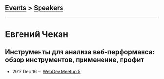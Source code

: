 ## [Events](../README.md) > [Speakers](../speakers.md)
---

# Евгений Чекан

## Инструменты для анализа веб-перформанса: обзор инструментов, применение, профит
- 2017 Dec 16 -- [WebDev Meetup 5](https://www.youtube.com/watch?v=eudKdRycuWk)    
